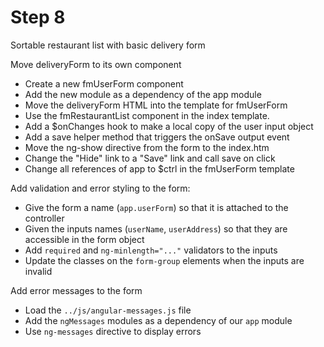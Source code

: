 # Step 8

Sortable restaurant list with basic delivery form

Move deliveryForm to its own component

* Create a new fmUserForm component
* Add the new module as a dependency of the app module
* Move the deliveryForm HTML into the template for fmUserForm
* Use the fmRestaurantList component in the index template.
* Add a $onChanges hook to make a local copy of the user input object
* Add a save helper method that triggers the onSave output event
* Move the ng-show directive from the form to the index.htm
* Change the "Hide" link to a "Save" link and call save on click
* Change all references of app to $ctrl in the fmUserForm template


Add validation and error styling to the form:

* Give the form a name (`app.userForm`) so that it is attached to the controller
* Given the inputs names (`userName`, `userAddress`) so that they are accessible in the form object
* Add `required` and `ng-minlength="..."` validators to the inputs
* Update the classes on the `form-group` elements when the inputs are invalid

Add error messages to the form

* Load the `../js/angular-messages.js` file
* Add the `ngMessages` modules as a dependency of our `app` module
* Use `ng-messages` directive to display errors